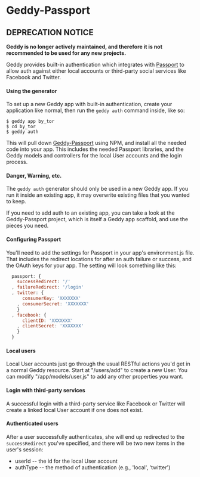 # Geddy-Passport

## DEPRECATION NOTICE
**Geddy is no longer actively maintained, and therefore it is not recommended to be used for any new projects.**

Geddy provides built-in authentication which integrates with
[Passport](http://passportjs.org/) to allow auth against either local accounts
or third-party social services like Facebook and Twitter.

#### Using the generator

To set up a new Geddy app with built-in authentication, create your application
like normal, then run the `geddy auth` command inside, like so:

```
$ geddy app by_tor
$ cd by_tor
$ geddy auth
```

This will pull down [Geddy-Passport](https://github.com/mde/geddy-passport)
using NPM, and install all the needed code into your app. This includes the
needed Passport libraries, and the Geddy models and controllers for the local
User accounts and the login process.

#### Danger, Warning, etc.

The `geddy auth` generator should only be used in a new Geddy app. If you
run it inside an existing app, it may overwrite existing files that you wanted
to keep.

If you need to add auth to an existing app, you can take a look at the
Geddy-Passport project, which is itself a Geddy app scaffold, and use the pieces
you need.

#### Configuring Passport

You'll need to add the settings for Passport in your app's environment.js file.
That includes the redirect locations for after an auth failure or success, and
the OAuth keys for your app. The setting will look something like this:

```javascript
  passport: {
    successRedirect: '/'
  , failureRedirect: '/login'
  , twitter: {
      consumerKey: 'XXXXXXX'
    , consumerSecret: 'XXXXXXX'
    }
  , facebook: {
      clientID: 'XXXXXXX'
    , clientSecret: 'XXXXXXX'
    }
  }
```

#### Local users

Local User accounts just go through the usual RESTful actions you'd get in a
normal Geddy resource. Start at "/users/add" to create a new User. You can
modify "/app/models/user.js" to add any other properties you want.

#### Login with third-party services

A successful login with a third-party service like Facebook or Twitter will
create a linked local User account if one does not exist.

#### Authenticated users

After a user successfully authenticates, she will end up redirected to the
`successRedirect` you've specified, and there will be two new items in the
user's session:

 * userId -- the id for the local User account
 * authType -- the method of authentication (e.g., 'local', 'twitter')
